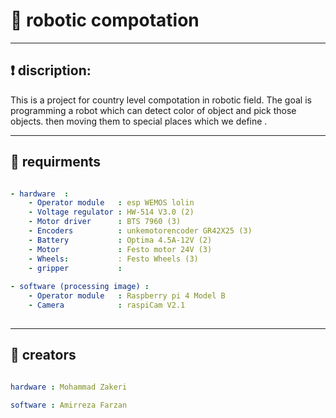 # 🤖 robotic compotation

---

## ❗ discription:
This is a project for country level compotation in robotic field.
The goal is programming a robot which can detect color of object and pick those objects.
then moving them to special places which we define .

---

## 📑 requirments
```yaml

- hardware  : 
    - Operator module   : esp WEMOS lolin
    - Voltage regulator : HW-514 V3.0 (2)
    - Motor driver      : BTS 7960 (3)
    - Encoders          : unkemotorencoder GR42X25 (3)
    - Battery           : Optima 4.5A-12V (2)
    - Motor             : Festo motor 24V (3)
    - Wheels:           : Festo Wheels (3)
    - gripper           :
    
- software (processing image) :
    - Operator module   : Raspberry pi 4 Model B
    - Camera            : raspiCam V2.1
    
```

---

## 👥 creators
```yaml

hardware : Mohammad Zakeri

software : Amirreza Farzan
```
